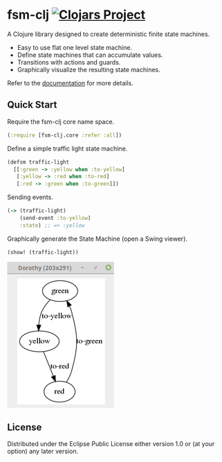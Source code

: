 # fsm-clj [![Clojars Project](https://img.shields.io/clojars/v/fsm-clj.svg)](https://clojars.org/fsm-clj)

A Clojure library designed to create deterministic finite state machines.

- Easy to use flat one level state machine.
- Define state machines that can accumulate values.
- Transitions with actions and guards.
- Graphically visualize the resulting state machines.

Refer to the [documentation](doc/documentation.md) for more details.


## Quick Start

Require the fsm-clj core name space.

```clj
(:require [fsm-clj.core :refer :all])
```

Define a simple traffic light state machine.

```clj
(defsm traffic-light
  [[:green -> :yellow when :to-yellow]
   [:yellow -> :red when :to-red]
   [:red -> :green when :to-green]])
```

Sending events.

```clj
(-> (traffic-light)
    (send-event :to-yellow)
    :state) ;; => :yellow
```

Graphically generate the State Machine (open a Swing viewer).

```clj
(show! (traffic-light))
```

![Traffic Light Finite State Machine](doc/fsm-traffic-light.png)

## License

Distributed under the Eclipse Public License either version 1.0 or (at
your option) any later version.
